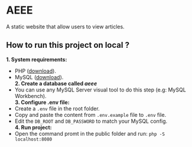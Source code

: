 
# AEEE

A static website that allow users to view articles.

## How to run this project on local ?
**1. System requirements:**  
- PHP ([download](https://www.php.net/downloads.php)).
- MySQL ([download]([https://dev.mysql.com/downloads/mysql/])).  
**2. Create a database called *aeee***  
- You can use any MySQL Server visual tool to do this step (e.g: MySQL Workbench).  
**3. Configure .env file:**
- Create a `.env` file in the root folder.
- Copy and paste the content from `.env.example` file to `.env` file.
- Edit the `DB_ROOT` and `DB_PASSWORD` to match your MySQL config.  
**4. Run project:**
- Open the command promt in the public folder and run: `php -S localhost:8080`
